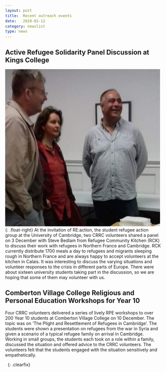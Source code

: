 ```yaml
---
layout: post
title:  Recent outreach events
date:   2020-02-12
category: newslist
type: news
---
```


## Active Refugee Solidarity Panel Discussion at Kings College

![Three people standing at a panel discussion](/images/2020-02-12-outreach.jpg){: .float-right} At the invitation of RE:action, the student refugee action group at the University of Cambridge, two CRRC volunteers shared a panel on 3 December with Steve Bedlam from Refugee Community Kitchen (RCK) to discuss their work with refugees in Northern France and Cambridge.  RCK currently distribute 1700 meals a day to refugees and migrants sleeping rough in Northern France and are always happy to accept volunteers at the kitchen in Calais. It was interesting to discuss the varying situations and volunteer responses to the crisis in different parts of Europe. There were about sixteen university students taking part in the discussion, so we are hoping that some of them may volunteer with us.

## Comberton Village College Religious and Personal Education Workshops for Year 10

Four CRRC volunteers delivered a series of lively RPE workshops to over 200 Year 10 students at Comberton Village College on 10 December.  The topic was on ‘The Plight and Resettlement of Refugees in Cambridge’.  The students were shown a presentation on refugees from the war in Syria and given a scenario of a typical refugee family on arrival in Cambridge.  Working in small groups, the students each took on a role within a family, discussed the situation and offered advice to the CRRC volunteers.  The volunteers felt that the students engaged with the situation sensitively and empathetically.

&nbsp;
{: .clearfix}
